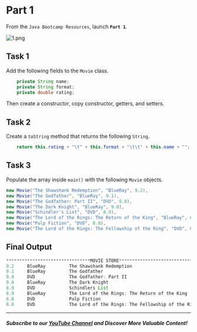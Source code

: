 # Part 1

From the `Java Bootcamp Resources`, launch **`Part 1`**.

![1.png](https://firebasestorage.googleapis.com/v0/b/learnthepart-75aed.appspot.com/o/images%2F995797a5-9b4c-4d77-a8f9-9c2b364e7f85?alt=media&token=ebf6ecea-753a-47e1-a694-0964cf811716)

## Task 1

Add the following fields to the `Movie` class.
```java
    private String name;
    private String format;
    private double rating;
```
Then create a constructor, copy constructor, getters, and setters.

## Task 2

Create a `toString` method that returns the following `String`.
```java
    return this.rating + "\t" + this.format + "\t\t" + this.name + "";
```

## Task 3

Populate the array inside `main()` with the following `Movie` objects.
```java
new Movie("The Shawshank Redemption", "BlueRay", 9.2),
new Movie("The Godfather", "BlueRay", 9.1),
new Movie("The Godfather: Part II", "DVD", 9.0),
new Movie("The Dark Knight", "BlueRay", 9.0),
new Movie("Schindler's List", "DVD", 8.9),
new Movie("The Lord of the Rings: The Return of the King", "BlueRay", 8.9),
new Movie("Pulp Fiction", "DVD", 8.8),
new Movie("The Lord of the Rings: The Fellowship of the Ring", "DVD", 8.8)
```

## Final Output

```java
********************************MOVIE STORE*******************************
9.2     BlueRay         The Shawshank Redemption
9.1     BlueRay         The Godfather
9.0     DVD             The Godfather: Part II
9.0     BlueRay         The Dark Knight
8.9     DVD             Schindlers List
8.9     BlueRay         The Lord of the Rings: The Return of the King
8.8     DVD             Pulp Fiction
8.8     DVD             The Lord of the Rings: The Fellowship of the Ring
```

----------

##### Subscribe to our [YouTube Channel](https://www.youtube.com/@RayanSlim087?sub_confirmation=1) and Discover More Valuable Content!
